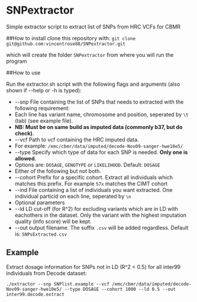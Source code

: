 # SNPextractor
Simple extractor script to extract list of SNPs from HRC VCFs for CBMR

##How to install
clone this repository with:
`git clone git@github.com:vincentrose88/SNPextractor.git`

which will create the folder `SNPextractor` from where you will run the program

##How to use

Run the extractor.sh script with the following flags and arguments (also shown if --help or -h is typed):
 * --snp File containing the list of SNPs that needs to extracted with the following requirement:
  * Each line has variant name, chromosome and position, seperated by `\t` (tab) (see example file). 
  * **NB: Must be on same build as imputed data (commonly b37, but do check)**. 
 * --vcf Path to vcf containing the HRC imputed data. 
  * For example: `/emc/cbmr/data/imputed/decode-Nov09-sanger-hwe10e5/`
 * --type Specify which type of data for each SNP is needed. **Only one is allowed**. 
  * Options are: `DOSAGE`, `GENOTYPE` or `LIKELIHOOD`. Default: `DOSAGE`
 * Either of the following but not both.
  * --cohort Prefix for a specific cohort. Extract all individuals which matches this prefix. For example `57x` matches the CIMT cohort
  * --ind File containing a list of individuals you want extracted. One individual particid on each line, seperated by `\n`
 * Optional parameters
  * --ld LD cut-off (for R^2) for excluding variants which are in LD with eachothers in the dataset. Only the variant with the highest imputation quality (info score) will be kept.
  * --out output filename. The suffix `.csv` will be added regardless. Default is: `SNPsExtracted.csv`

## Example
Extract dosage information for SNPs not in LD (R^2 < 0.5) for all inter99 individuals from Decode dataset:

`./extractor --snp SNPlist.example --vcf /emc/cbmr/data/imputed/decode-Nov09-sanger-hwe10e5/ --type DOSAGE --cohort 1000 --ld 0.5 --out inter99.decode.extract`

